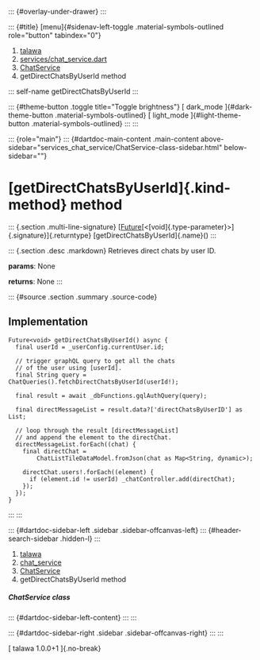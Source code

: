 ::: {#overlay-under-drawer}
:::

::: {#title}
[menu]{#sidenav-left-toggle .material-symbols-outlined role="button"
tabindex="0"}

1.  [talawa](../../index.html)
2.  [services/chat_service.dart](../../services_chat_service/)
3.  [ChatService](../../services_chat_service/ChatService-class.html)
4.  getDirectChatsByUserId method

::: self-name
getDirectChatsByUserId
:::

::: {#theme-button .toggle title="Toggle brightness"}
[ dark_mode ]{#dark-theme-button .material-symbols-outlined} [
light_mode ]{#light-theme-button .material-symbols-outlined}
:::
:::

::: {role="main"}
::: {#dartdoc-main-content .main-content above-sidebar="services_chat_service/ChatService-class-sidebar.html" below-sidebar=""}
<div>

# [getDirectChatsByUserId]{.kind-method} method

</div>

::: {.section .multi-line-signature}
[[Future](https://api.flutter.dev/flutter/dart-core/Future-class.html)[\<[void]{.type-parameter}\>]{.signature}]{.returntype}
[getDirectChatsByUserId]{.name}()
:::

::: {.section .desc .markdown}
Retrieves direct chats by user ID.

**params**: None

**returns**: None
:::

::: {#source .section .summary .source-code}
## Implementation

``` language-dart
Future<void> getDirectChatsByUserId() async {
  final userId = _userConfig.currentUser.id;

  // trigger graphQL query to get all the chats
  // of the user using [userId].
  final String query = ChatQueries().fetchDirectChatsByUserId(userId!);

  final result = await _dbFunctions.gqlAuthQuery(query);

  final directMessageList = result.data?['directChatsByUserID'] as List;

  // loop through the result [directMessageList]
  // and append the element to the directChat.
  directMessageList.forEach((chat) {
    final directChat =
        ChatListTileDataModel.fromJson(chat as Map<String, dynamic>);

    directChat.users!.forEach((element) {
      if (element.id != userId) _chatController.add(directChat);
    });
  });
}
```
:::
:::

::: {#dartdoc-sidebar-left .sidebar .sidebar-offcanvas-left}
::: {#header-search-sidebar .hidden-l}
:::

1.  [talawa](../../index.html)
2.  [chat_service](../../services_chat_service/)
3.  [ChatService](../../services_chat_service/ChatService-class.html)
4.  getDirectChatsByUserId method

##### ChatService class

::: {#dartdoc-sidebar-left-content}
:::
:::

::: {#dartdoc-sidebar-right .sidebar .sidebar-offcanvas-right}
:::
:::

[ talawa 1.0.0+1 ]{.no-break}
